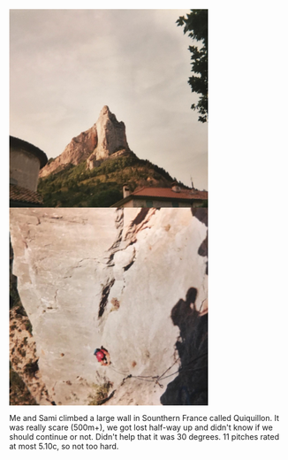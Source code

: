 
<img src="_posts/IMG_1897.jpeg" width="360" height="358.5" align="middle">
<img src="_posts/IMG_1898.jpeg" width="360" height="358.5" align="middle">
	<p>Me and Sami climbed a large wall in Sounthern France called Quiquillon. It was really scare (500m+), we got lost half-way up and didn't know if we should continue or not. Didn't help that it was 30 degrees. 11 pitches rated at most 5.10c, so not too hard. </a></p

